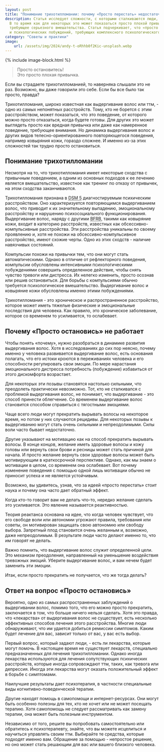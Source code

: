 ```yaml
---
layout: post
title: "Понимание трихотилломании: почему «Просто перестать» недостаточно"
description: Статья исследует сложности, с которыми сталкиваются люди, страдающие трихотилломанией, или выдергиванием волос. 
  В то время как для некоторых это может показаться просто плохой привычкой, для других это диагностируемое психическое расстройство, 
  требующее серьезного вмешательства. Статья подчеркивает, что «просто остановиться» недостаточно из-за навязчивых состояний 
  и психологических побуждений, требующих комплексного психологического лечения.
category: "Советы и практики"
image:
    url: /assets/img/2024/andy-t-oRhhb0f2Kic-unsplash.webp
---
```


{% include image-block.html %}

> Просто остановитесь!  
> Это просто плохая привычка.

Если вы страдаете трихотилломанией, то наверняка слышали это не раз. Возможно, вы даже говорили это себе. Если бы все было так просто, правда?  

Трихотилломания, широко известная как выдергивание волос или ттм, - одно из самых непонятных расстройств. Тому, кто не борется с этим расстройством, 
может показаться, что это поведение, от которого можно просто отказаться, когда будете готовы. Для других это может выглядеть просто как вредная 
привычка или даже как намеренное поведение, требующее внимания. Но динамика выдергивания волос и других видов телесно-ориентированного повторяющегося 
поведения, например ковыряния кожи, гораздо сложнее. И именно из-за этих сложностей так трудно просто остановиться.

## Понимание трихотилломании

Несмотря на то, что трихотилломания имеет некоторые сходства с привычным поведением, а одним из основных подходов к ее лечению является 
вмешательство, известное как тренинг по отказу от привычек, на этом сходства заканчиваются.

Трихотилломания признана в <abbr title="DSM-5 - это сокращение от Диагностическое и статистическое руководство по психическим расстройствам, 
5-е издание (Diagnostic and Statistical Manual of Mental Disorders, Fifth Edition). Это книга, опубликованная Американской психиатрической ассоциацией 
(APA), которая представляет собой стандартную классификацию психических расстройств и используется в медицинской практике для 
диагностики и исследований психических заболеваний. DSM-5 содержит описание симптомов, критерии диагностики и критерии 
дифференциальной диагностики для различных психических расстройств, что помогает врачам и психиатрам более точно определять 
и классифицировать эти состояния.">DSM 5</abbr> диагностируемым психическим расстройством. 
Оно характеризуется повторяющимся выдергиванием волос, что приводит к их значительному выпадению, эмоциональному расстройству 
и нарушению психосоциального функционирования. Выдергивание волос, наряду с другими <abbr title="BFRB - это аббревиатура, которая означает
'Body-Focused Repetitive Behaviors' (повторяющиеся поведенческие действия, связанные с телом). Это группа психических расстройств,
характеризующихся повторяющимися действиями, такими как выдирание волос, кусание ногтей, скрежет зубами и другие подобные
действия, которые привлекают внимание к телу. Трихотилломания является одним из типов BFRB.">BFRB</abbr>,
такими как ковыряние кожи, входит в категорию расстройств, известных как обсессивно-компульсивные расстройства. Эти расстройства 
уникальны по своему проявлению и, хотя не похожи на обсессивно-компульсивное расстройство, имеют схожие черты. Одно из этих сходств - наличие навязчивых состояний.

Компульсии похожи на привычки тем, что они могут стать автоматическими. Однако в отличие от рефлекторного поведения, компульсии 
обусловлены интенсивными психологическими побуждениями совершить определенное действие, чтобы снять чувство тревоги или дистресса. 
Их нелегко изменить, просто осознав или решив остановиться. Для борьбы с компульсиями обычно требуется психологическое вмешательство. 
Выдергивание волос и ковыряние кожи обусловлены именно этими побуждениями.

Трихотилломания - это хроническое и распространенное расстройство, которое может иметь тяжелые физические и эмоциональные последствия
для человека. Как правило, это хроническое заболевание, которое со временем то усиливается, то ослабевает.

## Почему «Просто остановись» не работает

Чтобы понять «почему», нужно разобраться в динамике развития выдергивания волос. Хотя в исследованиях до сих пор неясно, почему именно 
у человека развивается выдергивание волос, есть основания полагать, что его истоки кроются в переживаниях человека и его способности 
регулировать свои эмоции. По мере нарастания эмоционального дистресса потребность (побуждение) избавиться от этого дискомфорта возрастает.

Для некоторых эти позывы становятся настолько сильными, что преодолеть практически невозможно. Тот, кто не сталкивался с проблемой 
выдергивания волос, не понимает, что выдергивание - это способ принести облегчение. Со временем выдергивание волос становится 
способом справиться с тягостными эмоциями.

Чаще всего люди могут прекратить вырывать волосы на некоторое время, но потом у них случаются рецидивы. Для некоторых позывы 
к выдергиванию могут стать очень сильными и непреодолимыми. Силы воли часто бывает недостаточно.

Другие указывают на мотивацию как на способ прекратить вырывать волосы. В конце концов, желание иметь здоровые волосы и 
кожу головы или вернуть свои брови и ресницы может стать причиной для начала. И просто желание вернуть свои здоровые волосы 
может быть мотивирующим в краткосрочной перспективе. Однако, как мы знаем о мотивации в целом, со временем она ослабевает.
Вот почему изменение поведения с помощью одной лишь мотивации обычно не приносит успеха и не является устойчивым.

Возможно, вы удивитесь, узнав, что за идеей «просто перестать» стоит наука и почему она часто дает обратный эффект.

Когда кто-то говорит вам не делать что-то, нередко желание сделать это усиливается. Это явление называется реактивностью.  

Теория реактанса основана на идее, что когда человек чувствует, что его свободе воли или автономии угрожают правила, требования или советы, 
он мотивирован защищать свою автономию или свободу выбора. Запретный плод становится очень желанным и, возможно, даже непреодолимым. 
В результате люди часто делают именно то, что им говорят не делать.

Важно помнить, что выдергивание волос служит определенной цели. Это механизм преодоления, направленный на уменьшение 
воздействия тревожных эмоций. Уберите выдергивание волос, и вам нечем будет заменить эти эмоции.

Итак, если просто прекратить не получается, что же тогда делать?

## Ответ на вопрос «Просто остановись»

Вероятно, одно из самых распространенных заблуждений о выдергивании волос, помимо того, что его можно просто прекратить, заключается в том, 
что больше ничего нельзя сделать. Хотя это правда, что «лекарства» от выдергивания волос не существует, есть несколько эффективных способов 
лечения этого расстройства. Многие люди обнаруживают, что им удается добиться ремиссии симптомов. Каким будет лечение для вас, зависит только от вас, у вас есть выбор.

Первый вопрос, который задают люди, - есть ли лекарства, которые могут помочь. В настоящее время не существует лекарств, специально предназначенных для лечения трихотилломании. 
Однако иногда лекарства используются для лечения сопутствующих психических расстройств, которые иногда сопровождают ттм, таких, как тревога или депрессия.
Иногда эти лекарства могут оказать положительный эффект в борьбе с симптомами.

Наилучшие результаты дает психотерапия, в частности специальные виды когнитивно-поведенческой терапии.  

Другие находят помощь в самопомощи и интернет-ресурсах. Они могут быть особенно полезны для тех, кто не хочет или не может посещать терапию. 
Хотя самопомощь не следует рассматривать как замену терапии, она может быть полезным инструментом.

Независимо от того, решите вы попробовать самостоятельно или обратитесь к психотерапевту, знайте, что вы можете исцелиться и научиться управлять 
своим ттм. Выбирайте те средства, которые подходят именно вам. Обращение за помощью - непростое решение, но оно 
может стать решающим для вас или вашего близкого человека.


